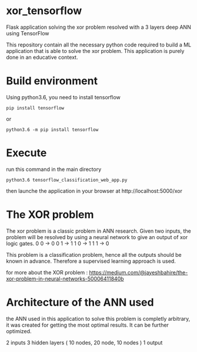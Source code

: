 # xor_tensorflow
Flask application solving the xor problem
resolved with a 3 layers deep ANN using TensorFlow

This repository contain all the necessary python code required to build a ML application that is able to solve the xor problem. This application is purely done in an educative context.


# Build environment 

Using python3.6,
you need to install tensorflow

```
pip install tensorflow
```
or

```
python3.6 -m pip install tensorflow
```

# Execute

run this command in the main directory

```
python3.6 tensorflow_classification_web_app.py
```

then launche the application in your browser at http://localhost:5000/xor 

# The XOR problem 

The xor problem is a classic problem in ANN research. Given two inputs, the problem will be resolved by using a neural network to give an output of xor logic gates. 
0 0 -> 0
0 1 -> 1 
1 0 -> 1 
1 1 -> 0 

This problem is a classification problem, hence all the outputs should be known in advance. Therefore a supervised learning approach is used.

for more about the XOR problem : 
https://medium.com/@jayeshbahire/the-xor-problem-in-neural-networks-50006411840b


# Architecture of the ANN used 

the ANN used in this application to solve this problem is completly arbitrary, it was created for getting the most optimal results.
It can be further optimized.

2 inputs 
3 hidden layers ( 10 nodes, 20 node, 10 nodes ) 
1 output 
